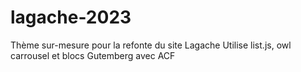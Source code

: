 # lagache-2023
Thème sur-mesure pour la refonte du site Lagache
Utilise list.js, owl carrousel et blocs Gutemberg avec ACF
